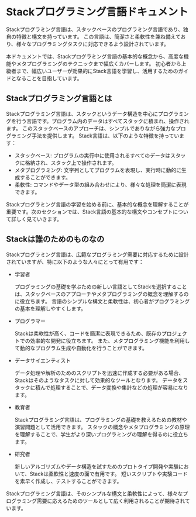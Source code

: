# Stackプログラミング言語ドキュメント

Stackプログラミング言語は、スタックベースのプログラミング言語であり、独自の特徴と構文を持っています。
この言語は、簡潔さと柔軟性を兼ね備えており、様々なプログラミングタスクに対応できるよう設計されています。

本ドキュメントでは、Stackプログラミング言語の基本的な概念から、高度な機能やメタプログラミングのテクニックまで幅広くカバーします。
初心者から上級者まで、幅広いユーザーが効果的にStack言語を学習し、活用するためのガイドとなることを目指しています。

## Stackプログラミング言語とは

Stackプログラミング言語は、スタックというデータ構造を中心にプログラミングを行う言語です。プログラム内のデータはすべてスタックに積まれ、操作されます。
このスタックベースのアプローチは、シンプルでありながら強力なプログラミング手法を提供します。
Stack言語は、以下のような特徴を持っています：

- スタックベース: プログラムの実行中に使用されるすべてのデータはスタックに格納され、スタック上で操作されます。
- メタプログラミング: 文字列としてプログラムを表現し、実行時に動的に生成することができます。
- 柔軟性: コマンドやデータ型の組み合わせにより、様々な処理を簡潔に表現できます。

Stackプログラミング言語の学習を始める前に、基本的な概念を理解することが重要です。次のセクションでは、Stack言語の基本的な構文やコンセプトについて詳しく見ていきます。

## Stackは誰のためのものなの
Stackプログラミング言語は、広範なプログラミング需要に対応するために設計されていますが、特に以下のような人々にとって有用です：

- 学習者

  プログラミングの基礎を学ぶための新しい言語としてStackを選択することは、スタックベースのアプローチやメタプログラミングの概念を理解するのに役立ちます。
  言語のシンプルな構文と柔軟性は、初心者がプログラミングの基本を理解しやすくします。

- プログラマー
  
  Stackは柔軟性が高く、コードを簡潔に表現できるため、既存のプロジェクトでの効率的な開発に役立ちます。
  また、メタプログラミング機能を利用して動的なプログラム生成や自動化を行うことができます。

- データサイエンティスト

  データ処理や解析のためのスクリプトを迅速に作成する必要がある場合、Stackはそのようなタスクに対して効果的なツールとなります。
  データをスタックに積んで処理することで、データ変換や集計などの処理が容易になります。

- 教育者

  Stackプログラミング言語は、プログラミングの基礎を教えるための教材や演習問題として活用できます。
  スタックの概念やメタプログラミングの原理を理解することで、学生がより深いプログラミングの理解を得るのに役立ちます。

- 研究者

  新しいアルゴリズムやデータ構造を試すためのプロトタイプ開発や実験において、Stackは柔軟性と速度の面で有用です。
  短いスクリプトや実験コードを素早く作成し、テストすることができます。

Stackプログラミング言語は、そのシンプルな構文と柔軟性によって、様々なプログラミング需要に応えるためのツールとして広く利用されることが期待されています。
